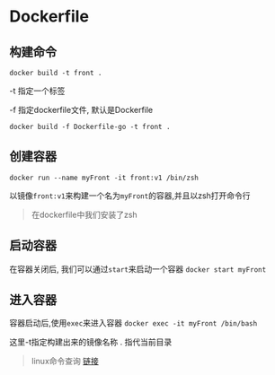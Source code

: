 
# Dockerfile

## 构建命令

`docker build -t front .`

-t 指定一个标签  

-f 指定dockerfile文件, 默认是Dockerfile  

`docker build -f Dockerfile-go -t front .`


## 创建容器

`docker run --name myFront -it front:v1 /bin/zsh`

以镜像`front:v1`来构建一个名为`myFront`的容器,并且以zsh打开命令行
> 在dockerfile中我们安装了zsh

## 启动容器

在容器关闭后, 我们可以通过`start`来启动一个容器
`docker start myFront`

## 进入容器

容器启动后,使用`exec`来进入容器
`docker exec -it myFront /bin/bash`

这里-t指定构建出来的镜像名称
. 指代当前目录

> linux命令查询 [链接](https://wangchujiang.com/linux-command/)
